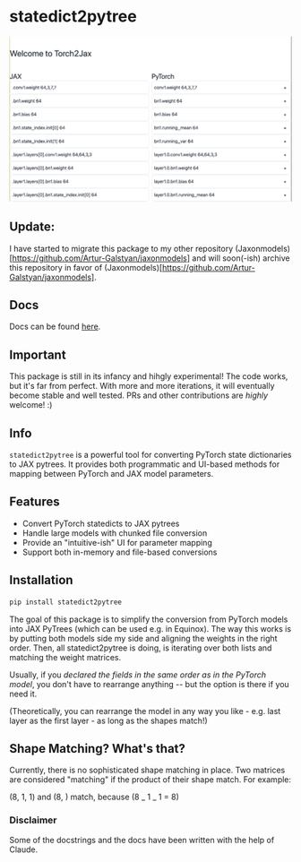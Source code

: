 # statedict2pytree

![statedict2pytree](statedict2pytree.png "A ResNet demo")

## Update:

I have started to migrate this package to my other repository (Jaxonmodels)[https://github.com/Artur-Galstyan/jaxonmodels] and will soon(-ish) archive this repository in favor of (Jaxonmodels)[https://github.com/Artur-Galstyan/jaxonmodels]. 

## Docs

Docs can be found [here](https://artur-galstyan.github.io/statedict2pytree/).


## Important

This package is still in its infancy and hihgly experimental! The code works, but it's far from perfect. With more and more iterations, it will eventually become stable and well tested.
PRs and other contributions are *highly* welcome! :)

## Info

`statedict2pytree` is a powerful tool for converting PyTorch state dictionaries to JAX pytrees. It provides both programmatic and UI-based methods for mapping between PyTorch and JAX model parameters.

## Features

- Convert PyTorch statedicts to JAX pytrees
- Handle large models with chunked file conversion
- Provide an "intuitive-ish" UI for parameter mapping
- Support both in-memory and file-based conversions

## Installation

```bash
pip install statedict2pytree
```

The goal of this package is to simplify the conversion from PyTorch models into JAX PyTrees (which can be used e.g. in Equinox). The way this works is by putting both models side my side and aligning the weights in the right order. Then, all statedict2pytree is doing, is iterating over both lists and matching the weight matrices.

Usually, if you _declared the fields in the same order as in the PyTorch model_, you don't have to rearrange anything -- but the option is there if you need it.

(Theoretically, you can rearrange the model in any way you like - e.g. last layer as the first layer - as long as the shapes match!)

## Shape Matching? What's that?

Currently, there is no sophisticated shape matching in place. Two matrices are considered "matching" if the product of their shape match. For example:

(8, 1, 1) and (8, ) match, because (8 _ 1 _ 1 = 8)



### Disclaimer

Some of the docstrings and the docs have been written with the help of
Claude.

